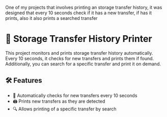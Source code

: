 One of my projects that involves printing an storage transfer history, it was designed that every 10 seconds check if it has a new transfer, if has it prints, also it also prints a searched transfer<h1>📜 Storage Transfer History Printer</h1>

<p>
  This project monitors and prints storage transfer history automatically.
  Every 10 seconds, it checks for new transfers and prints them if found.
  Additionally, you can search for a specific transfer and print it on demand.
</p>

<h2>🛠 Features</h2>
<ul>
  <li>🔄 Automatically checks for new transfers every 10 seconds</li>
  <li>🖨 Prints new transfers as they are detected</li>
  <li>🔍 Allows printing of a specific transfer by search</li>
</ul>

